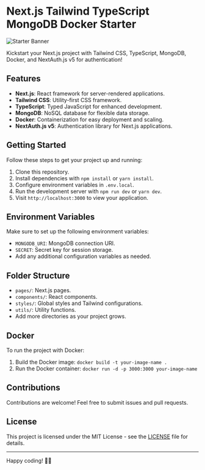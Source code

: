 # Next.js Tailwind TypeScript MongoDB Docker Starter

![Starter Banner](banner.png)

Kickstart your Next.js project with Tailwind CSS, TypeScript, MongoDB, Docker, and NextAuth.js v5 for authentication!

## Features

- **Next.js**: React framework for server-rendered applications.
- **Tailwind CSS**: Utility-first CSS framework.
- **TypeScript**: Typed JavaScript for enhanced development.
- **MongoDB**: NoSQL database for flexible data storage.
- **Docker**: Containerization for easy deployment and scaling.
- **NextAuth.js v5**: Authentication library for Next.js applications.

## Getting Started

Follow these steps to get your project up and running:

1. Clone this repository.
2. Install dependencies with `npm install` or `yarn install`.
3. Configure environment variables in `.env.local`.
4. Run the development server with `npm run dev` or `yarn dev`.
5. Visit `http://localhost:3000` to view your application.

## Environment Variables

Make sure to set up the following environment variables:

- `MONGODB_URI`: MongoDB connection URI.
- `SECRET`: Secret key for session storage.
- Add any additional configuration variables as needed.

## Folder Structure

- `pages/`: Next.js pages.
- `components/`: React components.
- `styles/`: Global styles and Tailwind configurations.
- `utils/`: Utility functions.
- Add more directories as your project grows.

## Docker

To run the project with Docker:

1. Build the Docker image: `docker build -t your-image-name .`
2. Run the Docker container: `docker run -d -p 3000:3000 your-image-name`

## Contributions

Contributions are welcome! Feel free to submit issues and pull requests.

## License

This project is licensed under the MIT License - see the [LICENSE](LICENSE) file for details.

---

Happy coding! 🚀✨
